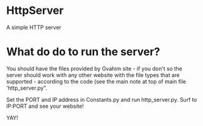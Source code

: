 # HttpServer
A simple HTTP server

# What do do to run the server?
You should have the files provided by Gvahim site - if you don't so the server should work with any other website with the file types that are supported - according to the code (see the main note at top of main file 'http_server.py".

Set the PORT and IP address in Constants.py and run http_server.py.
Surf to IP:PORT and see your website!

YAY!
